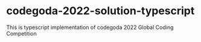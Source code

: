 # codegoda-2022-solution-typescript
This is typescript implementation of codegoda 2022 Global Coding Competition
